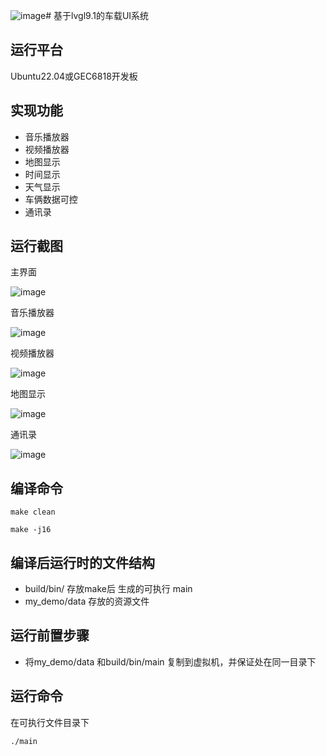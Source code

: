 ![image](https://github.com/user-attachments/assets/7d3c8d78-1f50-4712-b1ff-67da56d2cc6d)# 基于lvgl9.1的车载UI系统
## 运行平台
Ubuntu22.04或GEC6818开发板

## 实现功能
- 音乐播放器
- 视频播放器
- 地图显示
- 时间显示
- 天气显示
- 车俩数据可控
- 通讯录
## 运行截图
主界面

![image](https://github.com/user-attachments/assets/eda2ae3d-7bb3-4566-8a02-407eaaef9067)

音乐播放器

![image](https://github.com/user-attachments/assets/11ec2814-99d7-43e2-9aa6-8f97817097f0)

视频播放器

![image](https://github.com/user-attachments/assets/f48fc5f9-0832-4ec7-b7bb-96c214fb62ba)

地图显示

![image](https://github.com/user-attachments/assets/72303e8f-0130-4448-b84d-bc4113c478e3)

通讯录

![image](https://github.com/user-attachments/assets/7e02d0d6-0f2b-4884-95dc-be4f7bc1540a)


## 编译命令
```
make clean

make -j16
```
## 编译后运行时的文件结构
- build/bin/   存放make后 生成的可执行 main
- my_demo/data 存放的资源文件

## 运行前置步骤
- 将my_demo/data 和build/bin/main 复制到虚拟机，并保证处在同一目录下

## 运行命令
在可执行文件目录下
```
./main
```
